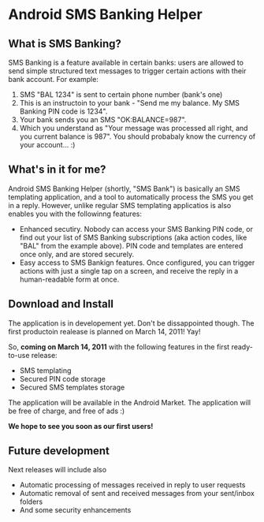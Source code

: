 # Android SMS Banking Helper #

## What is SMS Banking? ##
SMS Banking is a feature available in certain banks: users are allowed to send simple structured text messages to trigger certain actions with their bank account. For example:
  1. SMS "BAL 1234" is sent to certain phone number (bank's one)
  1. This is an instructoin to your bank - "Send me my balance. My SMS Banking PIN code is 1234".
  1. Your bank sends you an SMS "OK:BALANCE=987".
  1. Which you understand as "Your message was processed all right, and you current balance is 987". You should probabaly know the currency of your account... :)

## What's in it for me? ##
Android SMS Banking Helper (shortly, "SMS Bank") is basically an SMS templating application, and a tool to automatically process the SMS you get in a reply. However, unlike regular SMS templating applicatios is also enables you with the followinng features:
  * Enhanced secutiry. Nobody can access your SMS Banking PIN code, or find out your list of SMS Banking subscriptions (aka action codes, like "BAL" from the example above). PIN code and templates are entered once only, and are stored securely.
  * Easy access to SMS Bankign features. Once configured, you can trigger actions with just a single tap on a screen, and receive the reply in a human-readable form at once.

## Download and Install ##
The application is in developement yet. Don't be dissappointed though. The first productoin realease is planned on March 14, 2011! Yay!

So, **coming on March 14, 2011** with the following features in the first ready-to-use release:
  * SMS templating
  * Secured PIN code storage
  * Secured SMS templates storage

The application will be available in the Android Market. The application will be free of charge, and free of ads :)

**We hope to see you soon as our first users!**

## Future development ##
Next releases will include also
  * Automatic processing of messages received in reply to user requests
  * Automatic removal of sent and received messages from your sent/inbox folders
  * And some security enhancements